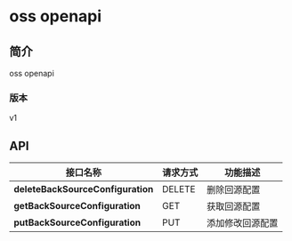 # oss openapi


## 简介
oss openapi


### 版本
v1


## API
|接口名称|请求方式|功能描述|
|---|---|---|
|**deleteBackSourceConfiguration**|DELETE|删除回源配置|
|**getBackSourceConfiguration**|GET|获取回源配置|
|**putBackSourceConfiguration**|PUT|添加修改回源配置|

